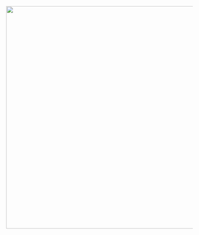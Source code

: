 <img src="https://github.com/unzilamalik99/textUtils/assets/136435499/24d1998e-96c8-44c2-a8d0-edfc27412867" width="600" >


